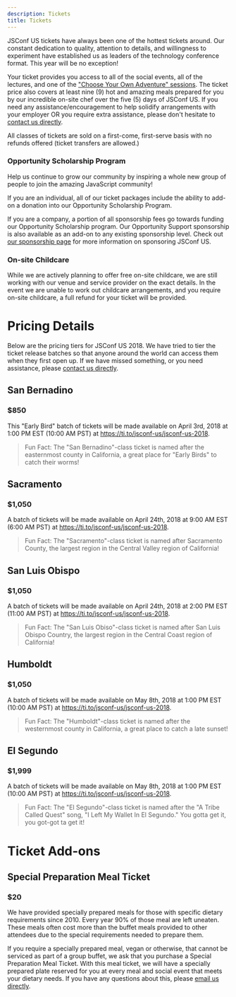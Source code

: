 ```yaml
---
description: Tickets
title: Tickets
---
```


JSConf US tickets have always been one of the hottest tickets around. Our constant dedication to quality, attention to details, and willingness to experiment have established us as leaders of the technology conference format. This year will be no exception!

Your ticket provides you access to all of the social events, all of the lectures, and one of the ["Choose Your Own Adventure" sessions](/schedule/#day-two). The ticket price also covers at least nine (9) hot and amazing meals prepared for you by our incredible on-site chef over the five (5) days of JSConf US. If you need any assistance/encouragement to help solidify arrangements with your employer OR you require extra assistance, please don't hesitate to [contact us directly](mailto:derek@jsconf.us).

All classes of tickets are sold on a first-come, first-serve basis with no refunds offered (ticket transfers are allowed.)

### Opportunity Scholarship Program

Help us continue to grow our community by inspiring a whole new group of people to join the amazing JavaScript community!

If you are an individual, all of our ticket packages include the ability to add-on a donation into our Opportunity Scholarship Program.

If you are a company, a portion of all sponsorship fees go towards funding our Opportunity Scholarship program. Our Opportunity Support sponsorship is also available as an add-on to any existing sponsorship level. Check out [our sponsorship page](http://localhost:8000/sponsorship/) for more information on sponsoring JSConf US.

### On-site Childcare

While we are actively planning to offer free on-site childcare, we are still working with our venue and service provider on the exact details. In the event we are unable to work out childcare arrangements, and you require on-site childcare, a full refund for your ticket will be provided.

# Pricing Details

Below are the pricing tiers for JSConf US 2018. We have tried to tier the ticket release batches so that anyone around the world can access them when they first open up. If we have missed something, or you need assistance, please [contact us directly](mailto:derek@jconf.us).

## San Bernadino

### $850

This "Early Bird" batch of tickets will be made available on April 3rd, 2018 at 1:00 PM EST (10:00 AM PST) at https://ti.to/jsconf-us/jsconf-us-2018.

> Fun Fact: The "San Bernadino"-class ticket is named after the easternmost county in California, a great place for "Early Birds" to catch their worms!

## Sacramento

### $1,050

A batch of tickets will be made available on April 24th, 2018 at 9:00 AM EST (6:00 AM PST) at https://ti.to/jsconf-us/jsconf-us-2018.

> Fun Fact: The "Sacramento"-class ticket is named after Sacramento County, the largest region in the Central Valley region of California!

## San Luis Obispo

### $1,050

A batch of tickets will be made available on April 24th, 2018 at 2:00 PM EST (11:00 AM PST) at https://ti.to/jsconf-us/jsconf-us-2018.

> Fun Fact: The "San Luis Obiso"-class ticket is named after San Luis Obispo Country, the largest region in the Central Coast region of California!

## Humboldt

### $1,050

A batch of tickets will be made available on May 8th, 2018 at 1:00 PM EST (10:00 AM PST) at https://ti.to/jsconf-us/jsconf-us-2018.

> Fun Fact: The "Humboldt"-class ticket is named after the westernmost county in California, a great place to catch a late sunset!

## El Segundo

### $1,999

A batch of tickets will be made available on May 8th, 2018 at 1:00 PM EST (10:00 AM PST) at https://ti.to/jsconf-us/jsconf-us-2018.

> Fun Fact: The "El Segundo"-class ticket is named after the "A Tribe Called Quest" song, "I Left My Wallet In El Segundo." You gotta get it, you got-got ta get it!

# Ticket Add-ons

## Special Preparation Meal Ticket

### $20

We have provided specially prepared meals for those with specific dietary requirements since 2010. Every year 90% of those meal are left uneaten. These meals often cost more than the buffet meals provided to other attendees due to the special requirements needed to prepare them.

If you require a specially prepared meal, vegan or otherwise, that cannot be serviced as part of a group buffet, we ask that you purchase a Special Preparation Meal Ticket. With this meal ticket, we will have a specially prepared plate reserved for you at every meal and social event that meets your dietary needs. If you have any questions about this, please [email us directly](mailto:derek@jsconf.us).

